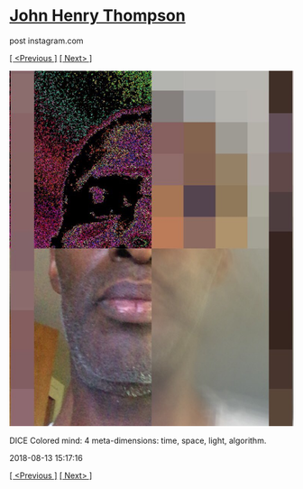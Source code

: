 # [John Henry Thompson](../README.md)
post instagram.com

[[ <Previous ]](2018-08-15-1.md) [[ Next> ]](2018-08-12-1.md)

[![](../media/2018-08-13/DICE-Colored-mind-4-meta-dimensions-time-space-light-algorithm.jpg)](../README.md)

DICE Colored mind: 4 meta-dimensions: time, space, light, algorithm.

2018-08-13 15:17:16

[[ <Previous ]](2018-08-15-1.md) [[ Next> ]](2018-08-12-1.md)